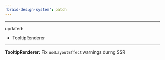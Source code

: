 ```yaml
---
'braid-design-system': patch
---
```


---
updated:
  - TooltipRenderer
---

**TooltipRenderer:** Fix `useLayoutEffect` warnings during SSR

